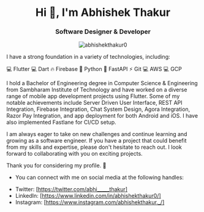 
<h1 align="center">Hi 👋, I'm Abhishek Thakur</h1>
<h3 align="center">Software Designer & Developer</h3>

<p align="center"> <img src="https://komarev.com/ghpvc/?username=abhishekthakur0&label=Profile%20views&color=0e75b6&style=flat" alt="abhishekthakur0" /> </p>
I have a strong foundation in a variety of technologies, including:

💻 Flutter 
💻 Dart 
🔥 Firebase 
🐍 Python 
🚀 FastAPI 
⚡ Git 
💻 AWS 
💻 GCP

I hold a Bachelor of Engineering degree in Computer Science & Engineering from Sambharam Institute of Technology and have worked on a diverse range of mobile app development projects using Flutter. Some of my notable achievements include Server Driven User Interface, REST API Integration, Firebase Integration, Chat System Design, Agora Integration, Razor Pay Integration, and app deployment for both Android and iOS. I have also implemented Fastlane for CI/CD setup.

I am always eager to take on new challenges and continue learning and growing as a software engineer. If you have a project that could benefit from my skills and expertise, please don't hesitate to reach out. I look forward to collaborating with you on exciting projects. 

Thank you for considering my profile. 🙏



* You can connect with me on social media at the following handles:
- Twitter: [https://twitter.com/abhi_____thakur]
- LinkedIn: [https://www.linkedin.com/in/abhishekthakur0/]
- Instagram: [https://www.instagram.com/abhishekthakur._/]
